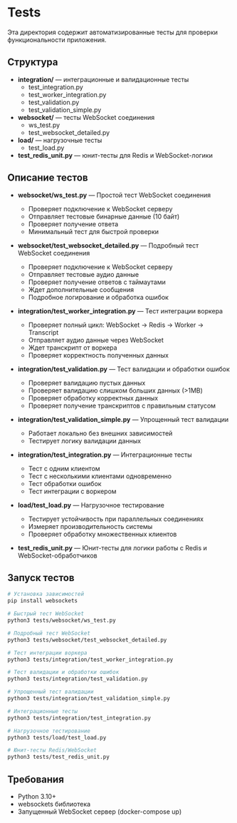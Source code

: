 # Tests

Эта директория содержит автоматизированные тесты для проверки функциональности приложения.

## Структура

- **integration/** — интеграционные и валидационные тесты
    - test_integration.py
    - test_worker_integration.py
    - test_validation.py
    - test_validation_simple.py
- **websocket/** — тесты WebSocket соединения
    - ws_test.py
    - test_websocket_detailed.py
- **load/** — нагрузочные тесты
    - test_load.py
- **test_redis_unit.py** — юнит-тесты для Redis и WebSocket-логики

## Описание тестов

- **websocket/ws_test.py** — Простой тест WebSocket соединения
  - Проверяет подключение к WebSocket серверу
  - Отправляет тестовые бинарные данные (10 байт)
  - Проверяет получение ответа
  - Минимальный тест для быстрой проверки

- **websocket/test_websocket_detailed.py** — Подробный тест WebSocket соединения
  - Проверяет подключение к WebSocket серверу
  - Отправляет тестовые аудио данные
  - Проверяет получение ответов с таймаутами
  - Ждет дополнительные сообщения
  - Подробное логирование и обработка ошибок

- **integration/test_worker_integration.py** — Тест интеграции воркера
  - Проверяет полный цикл: WebSocket -> Redis -> Worker -> Transcript
  - Отправляет аудио данные через WebSocket
  - Ждет транскрипт от воркера
  - Проверяет корректность полученных данных

- **integration/test_validation.py** — Тест валидации и обработки ошибок
  - Проверяет валидацию пустых данных
  - Проверяет валидацию слишком больших данных (>1MB)
  - Проверяет обработку корректных данных
  - Проверяет получение транскриптов с правильным статусом

- **integration/test_validation_simple.py** — Упрощенный тест валидации
  - Работает локально без внешних зависимостей
  - Тестирует логику валидации данных

- **integration/test_integration.py** — Интеграционные тесты
  - Тест с одним клиентом
  - Тест с несколькими клиентами одновременно
  - Тест обработки ошибок
  - Тест интеграции с воркером

- **load/test_load.py** — Нагрузочное тестирование
  - Тестирует устойчивость при параллельных соединениях
  - Измеряет производительность системы
  - Проверяет обработку множественных клиентов

- **test_redis_unit.py** — Юнит-тесты для логики работы с Redis и WebSocket-обработчиков

## Запуск тестов

```bash
# Установка зависимостей
pip install websockets

# Быстрый тест WebSocket
python3 tests/websocket/ws_test.py

# Подробный тест WebSocket
python3 tests/websocket/test_websocket_detailed.py

# Тест интеграции воркера
python3 tests/integration/test_worker_integration.py

# Тест валидации и обработки ошибок
python3 tests/integration/test_validation.py

# Упрощенный тест валидации
python3 tests/integration/test_validation_simple.py

# Интеграционные тесты
python3 tests/integration/test_integration.py

# Нагрузочное тестирование
python3 tests/load/test_load.py

# Юнит-тесты Redis/WebSocket
python3 tests/test_redis_unit.py
```

## Требования

- Python 3.10+
- websockets библиотека
- Запущенный WebSocket сервер (docker-compose up) 